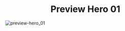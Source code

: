 <h1 align="center">Preview Hero 01</h1>

![preview-hero_01](https://github.com/Dezenix/website-screens/blob/main/Website_Hero_Section/Hero01/preview_hero01.png)
